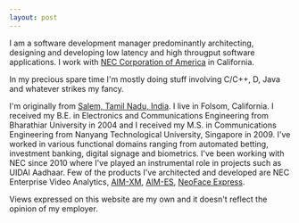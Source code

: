 ```yaml
---
layout: post
---
```


I am a software development manager predominantly architecting, designing and developing low latency and high througput software
applications.  I work with [NEC Corporation of America](https://www.necam.com/) in California.

In my precious spare time I'm mostly doing stuff involving C/C++, D, Java and whatever strikes my fancy.

I'm originally from [Salem, Tamil Nadu, India](https://en.wikipedia.org/wiki/Salem,_Tamil_Nadu).  I live in Folsom,
California. I received my B.E. in Electronics and Communications Engineering from Bharathiar University in 2004 and I
received my M.S. in Communications Engineering from Nanyang Technological University, Singapore in 2009.  I've worked in
various functional domains ranging from automated betting, investment banking, digital signage and biometrics.  I've
been working with NEC since 2010 where I've played an instrumental role in projects such as UIDAI Aadhaar.  Few of the
products I've architected and developed are NEC Enterprise Video Analytics,
[AIM-XM](https://www.necam.com/AdvancedRecognitionSystems/Products/AIMXM/),
[AIM-ES](https://www.necam.com/AdvancedRecognitionSystems/Products/AIMES), [NeoFace
Express](https://www.necam.com/AdvancedRecognitionSystems/Products/FacialRecognition/Solutions/NeoFaceExpress/).

Views expressed on this website are my own and it doesn't reflect the opinion of my employer.
